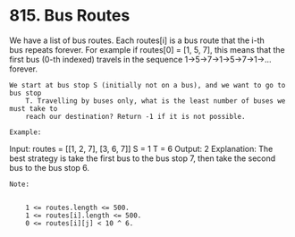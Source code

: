 # 815. Bus Routes

We have a list of bus routes. Each routes[i] is a bus route that the i-th bus repeats
        forever. For example if routes[0] = [1, 5, 7], this means that the first bus
        (0-th indexed) travels in the sequence 1->5->7->1->5->7->1->...
        forever.

    We start at bus stop S (initially not on a bus), and we want to go to bus stop
        T. Travelling by buses only, what is the least number of buses we must take to
        reach our destination? Return -1 if it is not possible.

    Example:
Input:
routes = [[1, 2, 7], [3, 6, 7]]
S = 1
T = 6
Output: 2
Explanation:
The best strategy is take the first bus to the bus stop 7, then take the second bus to the bus stop 6.

    Note: 

    
        1 <= routes.length <= 500.
        1 <= routes[i].length <= 500.
        0 <= routes[i][j] < 10 ^ 6.